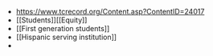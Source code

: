- https://www.tcrecord.org/Content.asp?ContentID=24017
- [[Students]][[Equity]]
- [[First generation students]]
- [[Hispanic serving institution]]
-